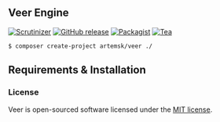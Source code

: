 ## Veer Engine 


[![Scrutinizer](https://img.shields.io/scrutinizer/g/artemsk/veer.svg)](https://scrutinizer-ci.com/g/artemsk/veer/)
[![GitHub release](https://img.shields.io/github/release/artemsk/veer.svg)]()
[![Packagist](https://img.shields.io/packagist/l/artemsk/veer.svg)]()
[![Tea](https://img.shields.io/badge/cups%20of%20tea-351-ff69b4.svg)]()

```
$ composer create-project artemsk/veer ./
```

## Requirements & Installation


### License

Veer is open-sourced software licensed under the [MIT license](http://opensource.org/licenses/MIT).
